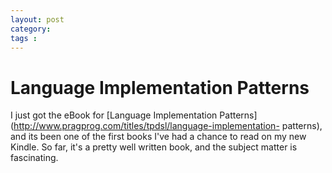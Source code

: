 ```yaml
---
layout: post
category: 
tags : 
---
```



# Language Implementation Patterns

I just got the eBook for [Language Implementation
Patterns](http://www.pragprog.com/titles/tpdsl/language-implementation-
patterns), and its been one of the first books I've had a chance to read on my
new Kindle. So far, it's a pretty well written book, and the subject matter is
fascinating.

